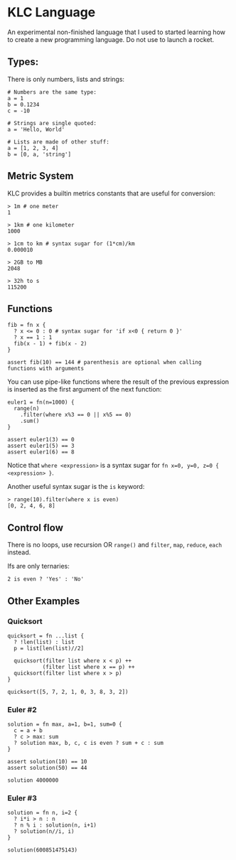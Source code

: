 # KLC Language

An experimental non-finished language that I used to started learning how to create a new programming language. Do not use to launch a rocket.

## Types:

There is only numbers, lists and strings:

```
# Numbers are the same type:
a = 1
b = 0.1234
c = -10

# Strings are single quoted:
a = 'Hello, World'

# Lists are made of other stuff:
a = [1, 2, 3, 4]
b = [0, a, 'string']
```

## Metric System

KLC provides a builtin metrics constants that are useful for conversion:

```
> 1m # one meter
1

> 1km # one kilometer
1000

> 1cm to km # syntax sugar for (1*cm)/km
0.000010

> 2GB to MB
2048

> 32h to s
115200
```

## Functions

```
fib = fn x {
  ? x <= 0 : 0 # syntax sugar for 'if x<0 { return 0 }'
  ? x == 1 : 1
  fib(x - 1) + fib(x - 2)
}

assert fib(10) == 144 # parenthesis are optional when calling functions with arguments
```

You can use pipe-like functions where the result of the previous expression is inserted as the first argument of the next function:

```
euler1 = fn(n=1000) {
  range(n)
    .filter(where x%3 == 0 || x%5 == 0)
    .sum()
}

assert euler1(3) == 0
assert euler1(5) == 3
assert euler1(6) == 8
```

Notice that `where <expression>` is a syntax sugar for `fn x=0, y=0, z=0 { <expression> }`.

Another useful syntax sugar is the `is` keyword:

```
> range(10).filter(where x is even)
[0, 2, 4, 6, 8]
```

## Control flow

There is no loops, use recursion OR `range()` and `filter`, `map`, `reduce`, `each` instead.

Ifs are only ternaries:

```
2 is even ? 'Yes' : 'No'
```

## Other Examples

### Quicksort

```
quicksort = fn ...list {
  ? !len(list) : list
  p = list[len(list)//2]
	
  quicksort(filter list where x < p) ++
           (filter list where x == p) ++
  quicksort(filter list where x > p)
}

quicksort([5, 7, 2, 1, 0, 3, 8, 3, 2])
```

### Euler #2

```
solution = fn max, a=1, b=1, sum=0 {
  c = a + b
  ? c > max: sum
  ? solution max, b, c, c is even ? sum + c : sum
}

assert solution(10) == 10
assert solution(50) == 44

solution 4000000
``` 


### Euler #3

```
solution = fn n, i=2 {
  ? i*i > n : n
  ? n % i : solution(n, i+1)
  ? solution(n//i, i)
}

solution(600851475143)
```
